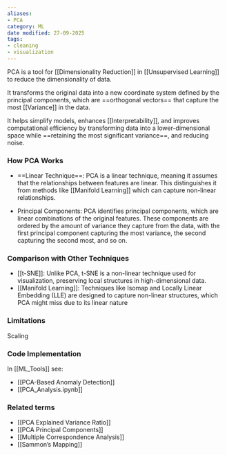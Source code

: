 ```yaml
---
aliases:
- PCA
category: ML
date modified: 27-09-2025
tags:
- cleaning
- visualization
---
```

PCA is a tool for [[Dimensionality Reduction]] in [[Unsupervised Learning]] to reduce the dimensionality of data. 

It transforms the original data into a new coordinate system defined by the principal components, which are ==orthogonal vectors== that capture the most [[Variance]] in the data.

It helps simplify models, enhances [[Interpretability]], and improves computational efficiency by transforming data into a lower-dimensional space while ==retaining the most significant variance==, and reducing noise.

### How PCA Works

- ==Linear Technique==: PCA is a linear technique, meaning it assumes that the relationships between features are linear. This distinguishes it from methods like [[Manifold Learning]] which can capture non-linear relationships.

- Principal Components: PCA identifies principal components, which are linear combinations of the original features. These components are ordered by the amount of variance they capture from the data, with the first principal component capturing the most variance, the second capturing the second most, and so on.
### Comparison with Other Techniques

- [[t-SNE]]: Unlike PCA, t-SNE is a non-linear technique used for visualization, preserving local structures in high-dimensional data.
- [[Manifold Learning]]: Techniques like Isomap and Locally Linear Embedding (LLE) are designed to capture non-linear structures, which PCA might miss due to its linear nature

### Limitations

Scaling
### Code Implementation

In [[ML_Tools]] see:
- [[PCA-Based Anomaly Detection]]
- [[PCA_Analysis.ipynb]]

### Related terms

- [[PCA Explained Variance Ratio]]
- [[PCA Principal Components]]
- [[Multiple Correspondence Analysis]]
- [[Sammon’s Mapping]]
